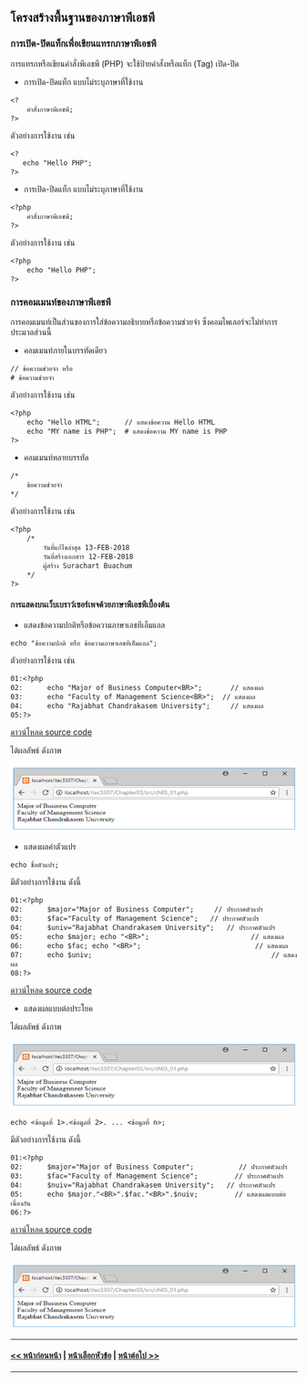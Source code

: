 ## โครงสร้างพื้นฐานของภาษาพีเอชพี

### การเปิด-ปิดแท็กเพื่อเขียนแทรกภาษาพีเอชพี
การแทรกหรือเขียนคำสั่งพีเอชพี (PHP) จะใช้ป้ายคำสั่งหรือแท็ก (Tag) เปิด-ปิด 
* การเปิด-ปิดแท็ก แบบไม่ระบุภาษาที่ใช้งาน

```
<?
    คำสั่งภาษาพีเอชพี;
?>                            
```

ตัวอย่างการใช้งาน เช่น

```
<?
   echo "Hello PHP";
?>                          
```

* การเปิด-ปิดแท็ก แบบไม่ระบุภาษาที่ใช้งาน

```
<?php
    คำสั่งภาษาพีเอชพี;
?>                                                   
```

ตัวอย่างการใช้งาน เช่น

```
<?php
    echo "Hello PHP";
?>                         
```

### การคอมเมนท์ของภาษาพีเอชพี
การคอมเมนท์เป็นส่วนของการใส่ข้อความอธิบายหรือข้อความช่วยจำ ซึ่งคอมไพเลอร์จะไม่ทำการประมวลส่วนนี้
* คอมเมนท์ภายในบรรทัดเดียว

```
// ข้อความช่วยจำ หรือ                 
# ข้อความช่วยจำ                                        
```

ตัวอย่างการใช้งาน เช่น

```
<?php
    echo "Hello HTML";      // แสดงข้อความ Hello HTML
    echo "MY name is PHP";  # แสดงข้อความ MY name is PHP
?>
```

* คอมเมนท์หลายบรรทัด

```
/*
    ข้อความช่วยจำ        
*/                                                     
```

ตัวอย่างการใช้งาน เช่น

```
<?php
    /*   
        วันที่แก้ไขล่าสุด 13-FEB-2018
        วันที่สร้างเอกสาร 12-FEB-2018
        ผู้สร้าง Surachart Buachum  
    */
?>
```

#### การแสดงบนเว็บเบราว์เซอร์เพจด้วยภาษาพีเอชพีเบื้องต้น
* แสดงข้อความปกติหรือข้อความภาษาเอชทีเอ็มแอล

```
echo "ข้อความปกติ หรือ ข้อความภาษาเอชทีเอ็มแอล";                              
```

ตัวอย่างการใช้งาน เช่น

```
01:<?php
02:	     echo "Major of Business Computer<BR>";       // แสดงผล
03:	     echo "Faculty of Management Science<BR>";  // แสดงผล
04:	     echo "Rajabhat Chandrakasem University";     // แสดงผล
05:?>
```

[ดาวน์โหลด source code](src/ch03_01.php)

ได้ผลลัพธ์ ดังภาพ

<img src=img/0304.png>

* แสดงผลค่าตัวแปร

```
echo ชื่อตัวแปร;                            
```

มีตัวอย่างการใช้งาน ดังนี้

```
01:<?php
02:	     $major="Major of Business Computer";     // ประกาศตัวแปร
03:	     $fac="Faculty of Management Science";   // ประกาศตัวแปร
04:	     $univ="Rajabhat Chandrakasem University";   // ประกาศตัวแปร
05:	     echo $major; echo "<BR>";                         // แสดงผล
06:	     echo $fac; echo "<BR>";                            // แสดงผล
07:	     echo $univ;                                            // แสดงผล
08:?>
```

[ดาวน์โหลด source code](src/ch03_02.php)

* แสดงผลแบบต่อประโยค

ได้ผลลัพธ์ ดังภาพ

<img src=img/0304.png>

```
echo <ข้อมูลที่ 1>.<ข้อมูลที่ 2>. ... <ข้อมูลที่ n>;             
```

มีตัวอย่างการใช้งาน ดังนี้

```
01:<?php
02:	     $major="Major of Business Computer";           // ประกาศตัวแปร
03:	     $fac="Faculty of Management Science";         // ประกาศตัวแปร
04:	     $nuiv="Rajabhat Chandrakasem University";   // ประกาศตัวแปร
05:	     echo $major."<BR>".$fac."<BR>".$nuiv;         // แสดงผลแบบต่อเนื่องกัน
06:?>
```

[ดาวน์โหลด source code](src/ch03_03.php)


ได้ผลลัพธ์ ดังภาพ

<img src=img/0304.png>

---
#### [<< หน้าก่อนหน้า](0301.md) | [หน้าเลือกหัวข้อ](README.md) | [หน้าต่อไป >>](0303.md)
---
